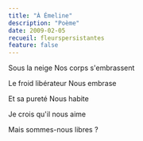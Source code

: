 ```yaml
---
title: "À Émeline"
description: "Poème"
date: 2009-02-05
recueil: fleurspersistantes
feature: false
---
```


Sous la neige
Nos corps s'embrassent

Le froid libérateur
Nous embrase

Et sa pureté
Nous habite

Je crois qu'il nous aime

Mais sommes-nous libres ?
